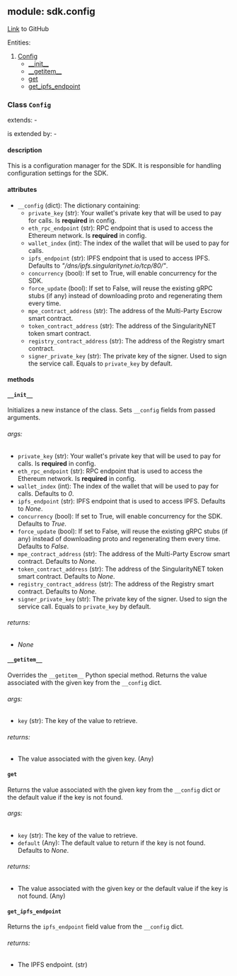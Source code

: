 ## module: sdk.config

[Link](https://github.com/singnet/snet-sdk-python/blob/master/snet/sdk/config.py) to GitHub

Entities:
1. [Config](#class-config)
   - [\_\_init\_\_](#init)
   - [\_\_getitem\_\_](#getitem)
   - [get](#get)
   - [get_ipfs_endpoint](#get-ipfs-endpoint)


### Class `Config`

extends: -

is extended by: -

#### description

This is a configuration manager for the SDK. It is responsible for handling configuration settings for the SDK.

#### attributes

- `__config` (dict): The dictionary containing:
  - `private_key` (str): Your wallet's private key that will be used to pay for calls. Is **required** in config.
  - `eth_rpc_endpoint` (str): RPC endpoint that is used to access the Ethereum network. Is **required** in config.
  - `wallet_index` (int): The index of the wallet that will be used to pay for calls.
  - `ipfs_endpoint` (str): IPFS endpoint that is used to access IPFS. Defaults to _"/dns/ipfs.singularitynet.io/tcp/80/"_.
  - `concurrency` (bool): If set to True, will enable concurrency for the SDK.
  - `force_update` (bool): If set to False, will reuse the existing gRPC stubs (if any) instead of downloading proto 
and regenerating them every time.   
  - `mpe_contract_address` (str): The address of the Multi-Party Escrow smart contract.
  - `token_contract_address` (str): The address of the SingularityNET token smart contract.
  - `registry_contract_address` (str): The address of the Registry smart contract.
  - `signer_private_key` (str): The private key of the signer. Used to sign the service call. Equals to `private_key` 
by default.

#### methods

#### `__init__`

Initializes a new instance of the class. Sets `__config` fields from passed arguments.

###### args:

- `private_key` (str): Your wallet's private key that will be used to pay for calls. Is **required** in config.
- `eth_rpc_endpoint` (str): RPC endpoint that is used to access the Ethereum network. Is **required** in config.
- `wallet_index` (int): The index of the wallet that will be used to pay for calls. Defaults to _0_.
- `ipfs_endpoint` (str): IPFS endpoint that is used to access IPFS. Defaults to _None_.
- `concurrency` (bool): If set to True, will enable concurrency for the SDK. Defaults to _True_.
- `force_update` (bool): If set to False, will reuse the existing gRPC stubs (if any) instead of downloading proto 
and regenerating them every time. Defaults to _False_.
- `mpe_contract_address` (str): The address of the Multi-Party Escrow smart contract. Defaults to _None_.
- `token_contract_address` (str): The address of the SingularityNET token smart contract. Defaults to _None_.
- `registry_contract_address` (str): The address of the Registry smart contract. Defaults to _None_.
- `signer_private_key` (str): The private key of the signer. Used to sign the service call. Equals to `private_key` 
by default.

###### returns:

- _None_

#### `__getitem__`

Overrides the `__getitem__` Python special method. Returns the value associated with the given key from 
the `__config` dict.

###### args:

- `key` (str): The key of the value to retrieve.

###### returns:

- The value associated with the given key. (Any)

#### `get`

Returns the value associated with the given key from the `__config` dict or the default value if the key is not found.

###### args:

- `key` (str): The key of the value to retrieve.
- `default` (Any): The default value to return if the key is not found. Defaults to _None_.

###### returns:

- The value associated with the given key or the default value if the key is not found. (Any)

#### `get_ipfs_endpoint`

Returns the `ipfs_endpoint` field value from the `__config` dict.

###### returns:

- The IPFS endpoint. (str)

